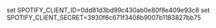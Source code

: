 set SPOTIFY_CLIENT_ID=0dd81d3bd99c430ab0e80f8e409e93c8
set SPOTIFY_CLIENT_SECRET=3930f6c671f3408b9007b1183827bb75
